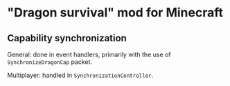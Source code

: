 # "Dragon survival" mod for Minecraft

## Capability synchronization

General: done in event handlers, primarily with the use of `SynchronizeDragonCap` packet.

Multiplayer: handled in `SynchronizationController`.
